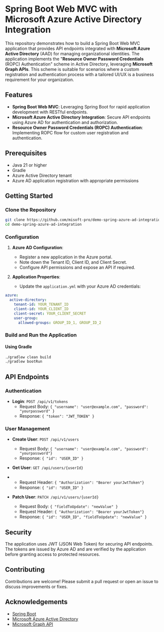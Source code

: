 # Spring Boot Web MVC with Microsoft Azure Active Directory Integration

This repository demonstrates how to build a Spring Boot Web MVC application that provides API endpoints integrated with **Microsoft Azure Active Directory** (AAD) for managing organizational identities. The application implements the "**Resource Owner Password Credentials** (ROPC) Authentication" scheme in Active Directory, leveraging **Microsoft Graph APIs**. This scheme is suitable for scenarios where a custom registration and authentication process with a tailored UI/UX is a business requirement for your organization.

## Features

- **Spring Boot Web MVC**: Leveraging Spring Boot for rapid application development with RESTful endpoints.
- **Microsoft Azure Active Directory Integration**: Secure API endpoints using Azure AD for authentication and authorization.
- **Resource Owner Password Credentials (ROPC) Authentication**: Implementing ROPC flow for custom user registration and authentication.

## Prerequisites

- Java 21 or higher
- Gradle
- Azure Active Directory tenant
- Azure AD application registration with appropriate permissions

## Getting Started

### Clone the Repository

```sh
git clone https://github.com/misoft-pro/demo-spring-azure-ad-integration.git
cd demo-spring-azure-ad-integration
```

### Configuration

1. **Azure AD Configuration**:
    - Register a new application in the Azure portal.
    - Note down the Tenant ID, Client ID, and Client Secret.
    - Configure API permissions and expose an API if required.

2. **Application Properties**:
    - Update the `application.yml` with your Azure AD credentials:

```yaml
azure:
  active-directory:
    tenant-id: YOUR_TENANT_ID
    client-id: YOUR_CLIENT_ID
    client-secret: YOUR_CLIENT_SECRET
    user-group:
      allowed-groups: GROUP_ID_1, GROUP_ID_2
```

### Build and Run the Application

#### Using Gradle

```sh
./gradlew clean build
./gradlew bootRun
```

## API Endpoints

### Authentication

- **Login**: `POST /api/v1/tokens`
    - Request Body: `{ "username": "user@example.com", "password": "yourpassword" }`
    - Response: `{ "token": "JWT_TOKEN" }`

### User Management

- **Create User**: `POST /api/v1/users`
    - Request Body: `{ "username": "user@example.com", "password": "yourpassword"}`
    - Response: `{ "id": "USER_ID" }`

- **Get User**: `GET /api/users/{userId}`
-   - Request Header: `{ "Authorization": "Bearer yourJwtToken"}`
    - Response: `{ "id": "USER_ID" }`

- **Patch User**: `PATCH /api/v1/users/{userId}`
    - Request Body: `{ "fieldToUpdate": "newValue" }`
    - Request Header: `{ "Authorization": "Bearer yourJwtToken"}`
    - Response: `{ "id": "USER_ID", "fieldToUpdate": "newValue" }`

## Security

The application uses JWT (JSON Web Token) for securing API endpoints. The tokens are issued by Azure AD and are verified by the application before granting access to protected resources.

## Contributing

Contributions are welcome! Please submit a pull request or open an issue to discuss improvements or fixes.

## Acknowledgements

- [Spring Boot](https://spring.io/projects/spring-boot)
- [Microsoft Azure Active Directory](https://azure.microsoft.com/en-us/services/active-directory/)
- [Microsoft Graph API](https://learn.microsoft.com/en-us/graph/use-the-api)
